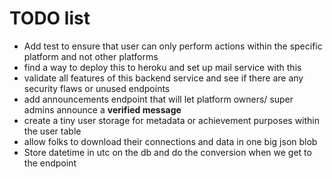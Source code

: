 # TODO list

- Add test to ensure that user can only perform actions within the specific platform and not other platforms
- find a way to deploy this to heroku and set up mail service with this
- validate all features of this backend service and see if there are any security flaws or unused endpoints
- add announcements endpoint that will let platform owners/ super admins announce a **verified message**
- create a tiny user storage for metadata or achievement purposes within the user table
- allow folks to download their connections and data in one big json blob
- Store datetime in utc on the db and do the conversion when we get to the endpoint
